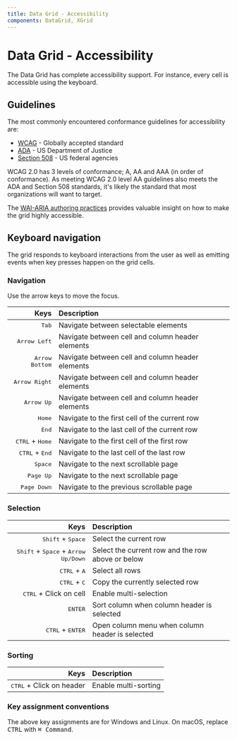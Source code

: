 ```yaml
---
title: Data Grid - Accessibility
components: DataGrid, XGrid
---
```


# Data Grid - Accessibility

<p class="description">The Data Grid has complete accessibility support. For instance, every cell is accessible using the keyboard.</p>

## Guidelines

The most commonly encountered conformance guidelines for accessibility are:

- [WCAG](https://www.w3.org/WAI/standards-guidelines/wcag/) - Globally accepted standard
- [ADA](https://www.ada.gov/) - US Department of Justice
- [Section 508](https://www.section508.gov/) - US federal agencies

WCAG 2.0 has 3 levels of conformance; A, AA and AAA (in order of conformance).
As meeting WCAG 2.0 level AA guidelines also meets the ADA and Section 508 standards, it's likely the standard that most organizations will want to target.

The [WAI-ARIA authoring practices](https://www.w3.org/TR/wai-aria-practices/#grid) provides valuable insight on how to make the grid highly accessible.

## Keyboard navigation

The grid responds to keyboard interactions from the user as well as emitting events when key presses happen on the grid cells.

### Navigation

Use the arrow keys to move the focus.

|                              Keys | Description                                      |
| --------------------------------: | :----------------------------------------------- |
|                    <kbd>Tab</kbd> | Navigate between selectable elements             |
|             <kbd>Arrow Left</kbd> | Navigate between cell and column header elements |
|           <kbd>Arrow Bottom</kbd> | Navigate between cell and column header elements |
|            <kbd>Arrow Right</kbd> | Navigate between cell and column header elements |
|               <kbd>Arrow Up</kbd> | Navigate between cell and column header elements |
|                   <kbd>Home</kbd> | Navigate to the first cell of the current row    |
|                    <kbd>End</kbd> | Navigate to the last cell of the current row     |
| <kbd>CTRL</kbd> + <kbd>Home</kbd> | Navigate to the first cell of the first row      |
|  <kbd>CTRL</kbd> + <kbd>End</kbd> | Navigate to the last cell of the last row        |
|                  <kbd>Space</kbd> | Navigate to the next scrollable page             |
|                <kbd>Page Up</kbd> | Navigate to the next scrollable page             |
|              <kbd>Page Down</kbd> | Navigate to the previous scrollable page         |

### Selection

|                                                           Keys | Description                                       |
| -------------------------------------------------------------: | :------------------------------------------------ |
|                            <kbd>Shift</kbd> + <kbd>Space</kbd> | Select the current row                            |
| <kbd>Shift</kbd> + <kbd>Space</kbd> + <kbd>Arrow Up/Down</kbd> | Select the current row and the row above or below |
|                                 <kbd>CTRL</kbd> + <kbd>A</kbd> | Select all rows                                   |
|                                 <kbd>CTRL</kbd> + <kbd>C</kbd> | Copy the currently selected row                   |
|                                <kbd>CTRL</kbd> + Click on cell | Enable multi-selection                            |
|                                               <kbd>ENTER</kbd> | Sort column when column header is selected        |
|                             <kbd>CTRL</kbd> + <kbd>ENTER</kbd> | Open column menu when column header is selected   |

### Sorting

|                              Keys | Description          |
| --------------------------------: | :------------------- |
| <kbd>CTRL</kbd> + Click on header | Enable multi-sorting |

### Key assignment conventions

The above key assignments are for Windows and Linux.
On macOS, replace <kbd>CTRL</kbd> with <kbd>⌘ Command</kbd>.
